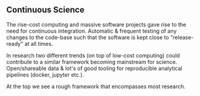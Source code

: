## Continuous Science

The rise-cost computing and massive software projects gave rise to the need for continuous integration. Automatic & frequent testing of any changes to the code-base such that the software is kept close to "release-ready" at all times.

In research two different trends (on top of low-cost computing) could contribute to a similar framework becoming mainstream for science. Open/shareable data & lot's of good tooling for reproducible analytical pipelines (docker, jupyter etc.).

At the top we see a rough framework that encompasses most research.
